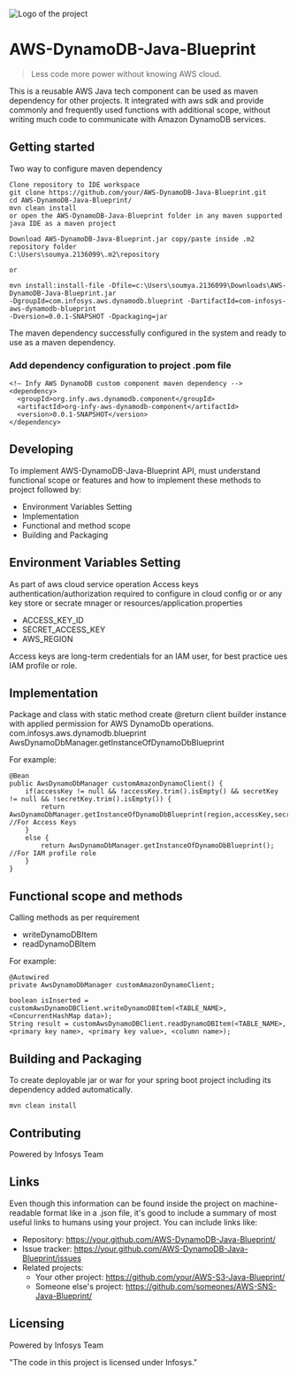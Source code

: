 ![Logo of the project](https://upload.wikimedia.org/wikipedia/commons/9/95/Infosys_logo.svg)

# AWS-DynamoDB-Java-Blueprint
> Less code more power without knowing AWS cloud.

This is a reusable AWS Java tech component can be used as maven dependency for other projects.
It integrated with aws sdk and provide commonly and frequently used functions with additional scope,
without writing much code to communicate with Amazon DynamoDB services.

## Getting started

Two way to configure maven dependency 

```shell
Clone repository to IDE workspace
git clone https://github.com/your/AWS-DynamoDB-Java-Blueprint.git
cd AWS-DynamoDB-Java-Blueprint/
mvn clean install
or open the AWS-DynamoDB-Java-Blueprint folder in any maven supported java IDE as a maven project
```

```shell
Download AWS-DynamoDB-Java-Blueprint.jar copy/paste inside .m2 repository folder 
C:\Users\soumya.2136099\.m2\repository

or

mvn install:install-file -Dfile=c:\Users\soumya.2136099\Downloads\AWS-DynamoDB-Java-Blueprint.jar 
-DgroupId=com.infosys.aws.dynamodb.blueprint -DartifactId=com-infosys-aws-dynamodb-blueprint 
-Dversion=0.0.1-SNAPSHOT -Dpackaging=jar
```

The maven dependency successfully configured in the system and ready to use as a maven dependency.

### Add dependency configuration to project .pom file
```shell
<!— Infy AWS DynamoDB custom component maven dependency -->
<dependency>
  <groupId>org.infy.aws.dynamodb.component</groupId>
  <artifactId>org-infy-aws-dynamodb-component</artifactId>
  <version>0.0.1-SNAPSHOT</version>
</dependency>
```

## Developing

To implement AWS-DynamoDB-Java-Blueprint API, must understand functional scope or features 
and how to implement these methods to project followed by:

* Environment Variables Setting
* Implementation
* Functional and method scope
* Building and Packaging

## Environment Variables Setting

As part of aws cloud service operation Access keys authentication/authorization required to configure in cloud config or
or any key store or secrate mnager or resources/application.properties
* ACCESS_KEY_ID
* SECRET_ACCESS_KEY
* AWS_REGION

Access keys are long-term credentials for an IAM user, for best practice ues IAM profile or role.

## Implementation

Package and class with static method create @return client builder instance with applied permission for AWS DynamoDb operations.
com.infosys.aws.dynamodb.blueprint
AwsDynamoDbManager.getInstanceOfDynamoDbBlueprint 

For example:
```shell
@Bean
public AwsDynamoDbManager customAmazonDynamoClient() {
	if(accessKey != null && !accessKey.trim().isEmpty() && secretKey != null && !secretKey.trim().isEmpty()) {
		return AwsDynamoDbManager.getInstanceOfDynamoDbBlueprint(region,accessKey,secretKey); //For Access Keys
	}
	else {
		return AwsDynamoDbManager.getInstanceOfDynamoDbBlueprint(); //For IAM profile role
	}
}
```

## Functional scope and methods

Calling methods as per requirement
* writeDynamoDBItem
* readDynamoDBItem

For example:
```shell
@Autowired
private AwsDynamoDbManager customAmazonDynamoClient;

boolean isInserted = customAwsDynamoDBClient.writeDynamoDBItem(<TABLE_NAME>, <ConcurrentHashMap data>);
String result = customAwsDynamoDBClient.readDynamoDBItem(<TABLE_NAME>, <primary key name>, <primary key value>, <column name>);
```

## Building and Packaging

To create deployable jar or war for your spring boot project including its dependency added automatically.
```shell
mvn clean install
```

## Contributing

Powered by Infosys Team

## Links

Even though this information can be found inside the project on machine-readable
format like in a .json file, it's good to include a summary of most useful
links to humans using your project. You can include links like:

- Repository: https://your.github.com/AWS-DynamoDB-Java-Blueprint/
- Issue tracker: https://your.github.com/AWS-DynamoDB-Java-Blueprint/issues
- Related projects:
  - Your other project: https://github.com/your/AWS-S3-Java-Blueprint/
  - Someone else's project: https://github.com/someones/AWS-SNS-Java-Blueprint/


## Licensing
Powered by Infosys Team

"The code in this project is licensed under Infosys."
